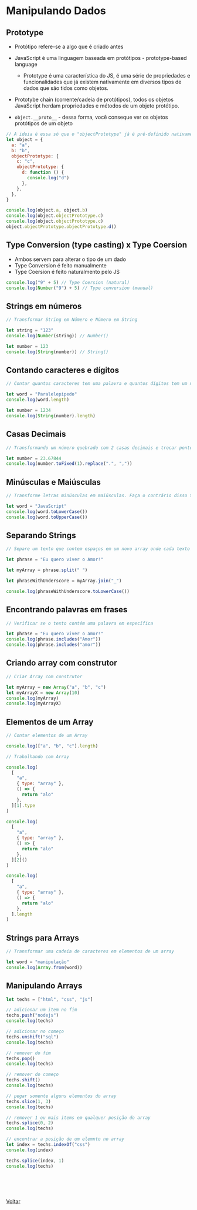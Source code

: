 # Manipulando Dados

## Prototype

- Protótipo refere-se a algo que é criado antes

- JavaScript é uma linguagem baseada em protótipos - prototype-based language

  - Prototype é uma característica do JS, é uma série de propriedades e funcionalidades que já existem nativamente em diversos tipos de dados que são tidos como objetos.

- Prototybe chain (corrente/cadeia de protótipos), todos os objetos JavaScript herdam propriedades e métodos de um objeto protótipo.

- `object.__proto__` - dessa forma, você conseque ver os objetos protótipos de um objeto

```js
// A ideia é essa só que o "objectPrototype" já é pré-definido nativamente e possue vários métodos e atributos.
let object = {
  a: "a",
  b: "b",
  objectPrototype: {
    c: "c",
    objectPrototype: {
      d: function () {
        console.log("d")
      },
    },
  },
}

console.log(object.a, object.b)
console.log(object.objectPrototype.c)
console.log(object.objectPrototype.c)
object.objectPrototype.objectPrototype.d()
```

## Type Conversion (type casting) x Type Coersion

- Ambos servem para alterar o tipo de um dado
- Type Conversion é feito manualmente
- Type Coersion é feito naturalmento pelo JS

```js
console.log("9" + 5) // Type Coersion (natural)
console.log(Number("9") + 5) // Type conversion (manual)
```

## Strings em números

```js
// Transformar String em Número e Número em String

let string = "123"
console.log(Number(string)) // Number()

let number = 123
console.log(String(number)) // String()
```

## Contando caracteres e dígitos

```js
// Contar quantos caracteres tem uma palavra e quantos dígitos tem um número

let word = "Paralelepipedo"
console.log(word.length)

let number = 1234
console.log(String(number).length)
```

## Casas Decimais

```js
// Transformando um número quebrado com 2 casas decimais e trocar ponto por vírgula

let number = 23.67844
console.log(number.toFixed(1).replace(".", ","))
```

## Minúsculas e Maiúsculas

```js
// Transforme letras minúsculas em maiúsculas. Faça o contrário disso também

let word = "JavaScript"
console.log(word.toLowerCase())
console.log(word.toUpperCase())
```

## Separando Strings

```js
// Separe um texto que contem espaços em um novo array onde cada texto é uma posição do array. Depois disso, transforme o array em um texto e onde eram espaços, coloque "_" (underline).

let phrase = "Eu quero viver o Amor!"

let myArray = phrase.split(" ")

let phraseWithUnderscore = myArray.join("_")

console.log(phraseWithUnderscore.toLowerCase())
```

## Encontrando palavras em frases

```js
// Verificar se o texto contém uma palavra em específica

let phrase = "Eu quero viver o amor!"
console.log(phrase.includes("Amor"))
console.log(phrase.includes("amor"))
```

## Criando array com construtor

```js
// Criar Array com construtor

let myArray = new Array("a", "b", "c")
let myArrayX = new Array(10)
console.log(myArray)
console.log(myArrayX)
```

## Elementos de um Array

```js
// Contar elementos de um Array

console.log(["a", "b", "c"].length)

// Trabalhando com Array

console.log(
  [
    "a",
    { type: "array" },
    () => {
      return "alo"
    },
  ][1].type
)

console.log(
  [
    "a",
    { type: "array" },
    () => {
      return "alo"
    },
  ][2]()
)

console.log(
  [
    "a",
    { type: "array" },
    () => {
      return "alo"
    },
  ].length
)
```

## Strings para Arrays

```js
// Transformar uma cadeia de caracteres em elementos de um array

let word = "manipulação"
console.log(Array.from(word))
```

## Manipulando Arrays

```js
let techs = ["html", "css", "js"]

// adicionar um item no fim
techs.push("nodejs")
console.log(techs)

// adicionar no começo
techs.unshift("sql")
console.log(techs)

// remover do fim
techs.pop()
console.log(techs)

// remover do começo
techs.shift()
console.log(techs)

// pegar somente alguns elementos do array
techs.slice(1, 3)
console.log(techs)

// remover 1 ou mais items em qualquer posição do array
techs.splice(0, 2)
console.log(techs)

// encontrar a posição de um elemnto no array
let index = techs.indexOf("css")
console.log(index)

techs.splice(index, 1)
console.log(techs)
```

<br>
<br>



<br>

<a href="../README.md">Voltar</a>
